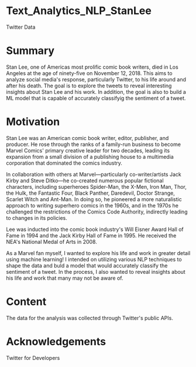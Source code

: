 # Text_Analytics_NLP_StanLee 
Twitter Data

# Summary
Stan Lee, one of Americas most prolific comic book writers, died in Los Angeles at the age of ninety-five on November 12, 2018. This aims to analyze social media's response, particularly Twitter, to his life around and after his death. The goal is to explore the tweets to reveal interesting insights about Stan Lee and his work. In addition, the goal is also to build a ML model that is capable of accurately classifyig the sentiment of a tweet.

# Motivation
Stan Lee was an American comic book writer, editor, publisher, and producer. He rose through the ranks of a family-run business to become Marvel Comics' primary creative leader for two decades, leading its expansion from a small division of a publishing house to a multimedia corporation that dominated the comics industry.

In collaboration with others at Marvel—particularly co-writer/artists Jack Kirby and Steve Ditko—he co-created numerous popular fictional characters, including superheroes Spider-Man, the X-Men, Iron Man, Thor, the Hulk, the Fantastic Four, Black Panther, Daredevil, Doctor Strange, Scarlet Witch and Ant-Man. In doing so, he pioneered a more naturalistic approach to writing superhero comics in the 1960s, and in the 1970s he challenged the restrictions of the Comics Code Authority, indirectly leading to changes in its policies.

Lee was inducted into the comic book industry's Will Eisner Award Hall of Fame in 1994 and the Jack Kirby Hall of Fame in 1995. He received the NEA's National Medal of Arts in 2008.

As a Marvel fan myself, I wanted to explore his life and work in greater detail using machine learning! I intended on utilizing various NLP techniques to shape the data and buld a model that would accurately classify the sentiment of a tweet. In the process, I also wanted to reveal insights about his life and work that many may not be aware of.

# Content
The data for the analysis was collected through Twitter's public APIs.

# Acknowledgements
Twitter for Developers
